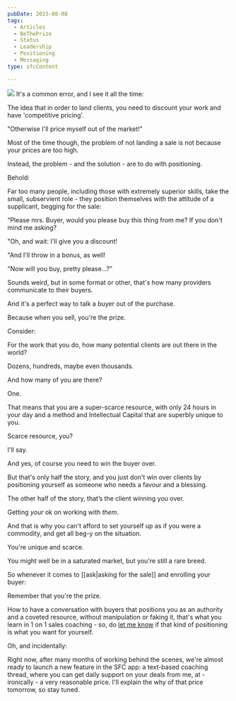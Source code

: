 ```yaml
---
pubDate: 2023-08-08
tags:
  - Articles
  - BeThePrize
  - Status
  - Leadership
  - Positioning
  - Messaging
type: sfcContent

---
```

![](Media/SalesFlowCoach.app_Pricing-and-being-the-prize_MartinStellar.png)
It's a common error, and I see it all the time:

The idea that in order to land clients, you need to discount your work and have 'competitive pricing'. 

"Otherwise I'll price myself out of the market!"

Most of the time though, the problem of not landing a sale is not because your prices are too high. 

Instead, the problem - and the solution - are to do with positioning.

Behold:

Far too many people, including those with extremely superior skills, take the small, subservient role - they position themselves with the attitude of a supplicant, begging for the sale:

“Please mrs. Buyer, would you please buy this thing from me? If you don't mind me asking?

"Oh, and wait: I'll give you a discount!

"And I'll throw in a bonus, as well!

"Now will you buy, pretty please...?"

Sounds weird, but in some format or other, that's how many providers communicate to their buyers.

And it's a perfect way to talk a buyer out of the purchase.

Because when you sell, you're the prize.

Consider:

For the work that you do, how many potential clients are out there in the world?

Dozens, hundreds, maybe even thousands.

And how many of you are there?

One.

That means that you are a super-scarce resource, with only 24 hours in your day and a method and Intellectual Capital that are superbly unique to you.

Scarce resource, you?

I'll say.

And yes, of course you need to win the buyer over.

But that's only half the story, and you just don't win over clients by positioning yourself as someone who needs a favour and a blessing.

The other half of the story, that’s the client winning you over.

Getting <em>your</em> ok on working with <em>them</em>.

And that is why you can't afford to set yourself up as if you were a commodity, and get all beg-y on the situation.

You're unique and scarce.

You might well be in a saturated market, but you're still a rare breed.

So whenever it comes to [[ask|asking for the sale]] and enrolling your buyer:

Remember that you're the prize.

How to have a conversation with buyers that positions you as an authority and a coveted resource, without manipulation or faking it, that's what you learn in 1 on 1 sales coaching - so, do [let me know](mailto:personal@salesflowcoach.app) if that kind of positioning is what you want for yourself.

Oh, and incidentally: 

Right now, after many months of working behind the scenes, we're almost ready to launch a new feature in the SFC app: a text-based coaching thread, where you can get daily support on your deals from me, at - ironically - a very reasonable price. I'll explain the why of that price tomorrow, so stay tuned. 

